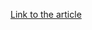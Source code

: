 [Link to the article](https://www.bleepingcomputer.com/news/security/russia-sentences-revil-ransomware-members-to-over-4-years-in-prison/)
